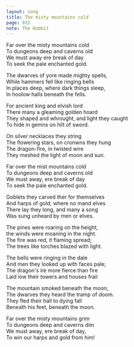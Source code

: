 ```yaml
---
layout: song
title: The misty mountains cold
page: 932
note: The Hobbit
---
```


Far over the misty mountains cold  
To dungeons deep and caverns old  
We must away ere break of day  
To seek the pale enchanted gold.  

The dwarves of yore made mighty spells,  
While hammers fell like ringing bells  
In places deep, where dark things sleep,  
In hoolow halls beneath the fells.  

For ancient king and elvish lord  
There many a gleaming golden hoard  
They shaped and whrought, and light they caught  
To hide in gemns on hilt of sword.  

On silver necklaces they string  
The flowering stars, on cronwns they hung  
The dragon-fire, in twisted wire  
They meshed the light of moon and sun.  

Far over the mist mountains cold  
To dungeons deep and caverns old  
We must away, ere break of day  
To seek the pale enchanted gold.  

Goblets they carved ther for themselves  
And harps of gold; where no mand elves  
There lay they long, and many a song  
Was sung unheard by men or elves.  

The pines were roaring on the height,  
the winds were moaning in the night.  
The fire was red, it flaming spread;  
The trees like torches blazed with light.  

The bells were ringing in the dale  
And men they looked up with faces pale;  
The dragon's ire more fierce than fire  
Laid low their towers and houses frail  

The mountain smoked beneath the moon;  
The dwarves they heard the tramp of doom.  
They fled their hall to dying fall  
Beneath his feet, beneath the moon.  

Far over the misty mountains grim  
To dungeons deep and caverns dim  
We must away, ere break of day,  
To win our harps and gold from him!  
